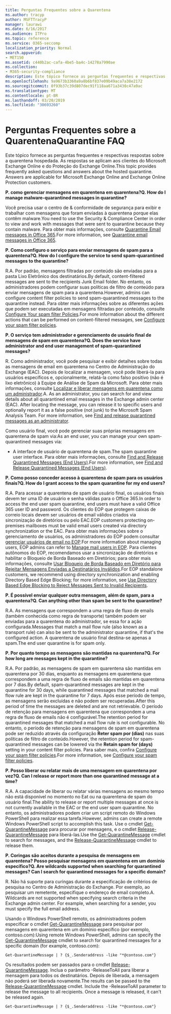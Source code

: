 ```yaml
---
title: Perguntas Frequentes sobre a Quarentena
ms.author: tracyp
author: MSFTTracyP
manager: laurawi
ms.date: 6/16/2017
ms.audience: ITPro
ms.topic: reference
ms.service: O365-seccomp
localization_priority: Normal
search.appverid:
- MET150
ms.assetid: c440b2ac-cafa-4be5-ba4c-14278a7990ae
ms.collection:
- M365-security-compliance
description: Este tópico fornece as perguntas frequentes e respectivas respostas sobre a quarentena hospedada.
ms.openlocfilehash: 9a9673b3360a9a8b6bf837e09b49aca7a38e2172
ms.sourcegitcommit: 0f93b37c39d807dec91f118aa671a3430c47a9ac
ms.translationtype: MT
ms.contentlocale: pt-BR
ms.lasthandoff: 03/20/2019
ms.locfileid: "30693260"
---
```

# <a name="quarantine-faq"></a><span data-ttu-id="7282e-103">Perguntas Frequentes sobre a Quarentena</span><span class="sxs-lookup"><span data-stu-id="7282e-103">Quarantine FAQ</span></span>

<span data-ttu-id="7282e-p101">Este tópico fornece as perguntas frequentes e respectivas respostas sobre a quarentena hospedada. As respostas se aplicam aos clientes do Microsoft Exchange Online e do Proteção do Exchange Online.</span><span class="sxs-lookup"><span data-stu-id="7282e-p101">This topic provides frequently asked questions and answers about the hosted quarantine. Answers are applicable for Microsoft Exchange Online and Exchange Online Protection customers.</span></span>
  
 <span data-ttu-id="7282e-106">**P. como gerenciar mensagens em quarentena em quarentena?**</span><span class="sxs-lookup"><span data-stu-id="7282e-106">**Q. How do I manage malware-quarantined messages in quarantine?**</span></span>
  
<span data-ttu-id="7282e-107">Você precisa usar o centro de &amp; conformidade de segurança para exibir e trabalhar com mensagens que foram enviadas à quarentena porque elas contêm malware.</span><span class="sxs-lookup"><span data-stu-id="7282e-107">You need to use the Security &amp; Compliance Center in order to view and work with messages that were sent to quarantine because they contain malware.</span></span> <span data-ttu-id="7282e-108">Para obter mais informações, consulte [Quarantine Email messages in Office 365](https://support.office.com/article/Quarantine-email-messages-in-Office-365-4c234874-015e-4768-8495-98fcccfc639b).</span><span class="sxs-lookup"><span data-stu-id="7282e-108">For more information, see [Quarantine email messages in Office 365](https://support.office.com/article/Quarantine-email-messages-in-Office-365-4c234874-015e-4768-8495-98fcccfc639b).</span></span>
  
 <span data-ttu-id="7282e-109">**P. Como configuro o serviço para enviar mensagens de spam para a quarentena?**</span><span class="sxs-lookup"><span data-stu-id="7282e-109">**Q. How do I configure the service to send spam-quarantined messages to the quarantine?**</span></span>
  
<span data-ttu-id="7282e-110">R.</span><span class="sxs-lookup"><span data-stu-id="7282e-110">A.</span></span> <span data-ttu-id="7282e-111">Por padrão, mensagens filtradas por conteúdo são enviadas para a pasta Lixo Eletrônico dos destinatários.</span><span class="sxs-lookup"><span data-stu-id="7282e-111">By default, content-filtered messages are sent to the recipients Junk Email folder.</span></span> <span data-ttu-id="7282e-112">No entanto, os administradores podem configurar suas políticas de filtro de conteúdo para enviar mensagens de spam para a quarentena.</span><span class="sxs-lookup"><span data-stu-id="7282e-112">However, admins can configure content filter policies to send spam-quarantined messages to the quarantine instead.</span></span> <span data-ttu-id="7282e-113">Para obter mais informações sobre as diferentes ações que podem ser executadas em mensagens filtradas por conteúdo, consulte [Configure Your spam filter Policies](configure-your-spam-filter-policies.md).</span><span class="sxs-lookup"><span data-stu-id="7282e-113">For more information about the different actions that can be performed on content-filtered messages, see [Configure your spam filter policies](configure-your-spam-filter-policies.md).</span></span>
  
 <span data-ttu-id="7282e-114">**P. O serviço tem administrador e gerenciamento de usuário final de mensagens de spam em quarentena?**</span><span class="sxs-lookup"><span data-stu-id="7282e-114">**Q. Does the service have administrator and end user management of spam-quarantined messages?**</span></span>
  
<span data-ttu-id="7282e-p104">R. Como administrador, você pode pesquisar e exibir detalhes sobre todas as mensagens de email em quarentena no Centro de Administração do Exchange (EAC). Depois de localizar a mensagem, você pode liberá-la para usuários específicos e, opcionalmente, relatá-la como falso positivo (não é lixo eletrônico) à Equipe de Análise de Spam da Microsoft. Para obter mais informações, consulte [Localizar e liberar mensagens em quarentena como um administrador](find-and-release-quarantined-messages-as-an-administrator.md).</span><span class="sxs-lookup"><span data-stu-id="7282e-p104">A. As an administrator, you can search for and view details about all quarantined email messages in the Exchange admin center (EAC). After locating the message, you can release it to specific users and optionally report it as a false positive (not junk) to the Microsoft Spam Analysis Team. For more information, see [Find and release quarantined messages as an administrator](find-and-release-quarantined-messages-as-an-administrator.md).</span></span>
  
<span data-ttu-id="7282e-119">Como usuário final, você pode gerenciar suas próprias mensagens em quarentena de spam via:</span><span class="sxs-lookup"><span data-stu-id="7282e-119">As an end user, you can manage your own spam-quarantined messages via:</span></span> 
  
- <span data-ttu-id="7282e-120">A interface de usuário de quarentena de spam.</span><span class="sxs-lookup"><span data-stu-id="7282e-120">The spam quarantine user interface.</span></span> <span data-ttu-id="7282e-121">Para obter mais informações, consulte [Find and Release Quarantined Messages (End Users)](http://technet.microsoft.com/library/e439b560-827a-4807-abd3-6b861c1ff786.aspx).</span><span class="sxs-lookup"><span data-stu-id="7282e-121">For more information, see [Find and Release Quarantined Messages (End Users)](http://technet.microsoft.com/library/e439b560-827a-4807-abd3-6b861c1ff786.aspx).</span></span>
        
 <span data-ttu-id="7282e-122">**P. Como posso conceder acesso à quarentena de spam para os usuários finais?**</span><span class="sxs-lookup"><span data-stu-id="7282e-122">**Q. How do I grant access to the spam quarantine for my end users?**</span></span>
  
<span data-ttu-id="7282e-123">R.</span><span class="sxs-lookup"><span data-stu-id="7282e-123">A.</span></span> <span data-ttu-id="7282e-124">Para acessar a quarentena de spam de usuário final, os usuários finais devem ter uma ID de usuário e senha válidas para o Office 365.</span><span class="sxs-lookup"><span data-stu-id="7282e-124">In order to access the end user spam quarantine, end users must have a valid Office 365 user ID and password.</span></span> <span data-ttu-id="7282e-125">Os clientes do EOP que protegem caixas de correio locais devem ser usuários de email válidos criados via sincronização de diretórios ou pelo EAC.</span><span class="sxs-lookup"><span data-stu-id="7282e-125">EOP customers protecting on-premises mailboxes must be valid email users created via directory synchronization or the EAC.</span></span> <span data-ttu-id="7282e-126">Para obter mais informações sobre o gerenciamento de usuários, os administradores do EOP podem consultar [gerenciar usuários de email no EOP](eop/manage-mail-users-in-eop.md).</span><span class="sxs-lookup"><span data-stu-id="7282e-126">For more information about managing users, EOP admins can refer to [Manage mail users in EOP](eop/manage-mail-users-in-eop.md).</span></span> <span data-ttu-id="7282e-127">Para clientes autônomos do EOP, recomendamos usar a sincronização de diretórios e habilitar o Bloqueio de Borda Baseado em Diretórios; para obter mais informações, consulte [Usar Bloqueio de Borda Baseado em Diretório para Rejeitar Mensagens Enviadas a Destinatários Inválidos](http://technet.microsoft.com/library/ca7b7416-92ed-40ad-abdb-695be46ea2e4.aspx).</span><span class="sxs-lookup"><span data-stu-id="7282e-127">For EOP standalone customers, we recommend using directory synchronization and enabling Directory Based Edge Blocking; for more information, see [Use Directory Based Edge Blocking to Reject Messages Sent to Invalid Recipients](http://technet.microsoft.com/library/ca7b7416-92ed-40ad-abdb-695be46ea2e4.aspx).</span></span>
  
 <span data-ttu-id="7282e-128">**P. É possível enviar qualquer outra mensagem, além de spam, para a quarentena?**</span><span class="sxs-lookup"><span data-stu-id="7282e-128">**Q. Can anything other than spam be sent to the quarantine?**</span></span>
  
<span data-ttu-id="7282e-129">R.</span><span class="sxs-lookup"><span data-stu-id="7282e-129">A.</span></span> <span data-ttu-id="7282e-130">As mensagens que correspondem a uma regra de fluxo de emails (também conhecida como regra de transporte) também podem ser enviadas para a quarentena do administrador, se essa for a ação configurada.</span><span class="sxs-lookup"><span data-stu-id="7282e-130">Messages that match a mail flow rule (also known as a transport rule) can also be sent to the administrator quarantine, if that's the configured action.</span></span> <span data-ttu-id="7282e-131">A quarentena de usuário final destina-se apenas a spam.</span><span class="sxs-lookup"><span data-stu-id="7282e-131">The end user quarantine is for spam only.</span></span>
  
 <span data-ttu-id="7282e-132">**P. Por quanto tempo as mensagens são mantidas na quarentena?**</span><span class="sxs-lookup"><span data-stu-id="7282e-132">**Q. For how long are messages kept in the quarantine?**</span></span>
  
<span data-ttu-id="7282e-133">R.</span><span class="sxs-lookup"><span data-stu-id="7282e-133">A.</span></span> <span data-ttu-id="7282e-134">Por padrão, as mensagens de spam em quarentena são mantidas em quarentena por 30 dias, enquanto as mensagens em quarentena que correspondem a uma regra de fluxo de emails são mantidas em quarentena por 7 dias.</span><span class="sxs-lookup"><span data-stu-id="7282e-134">By default, spam-quarantined messages are kept in the quarantine for 30 days, while quarantined messages that matched a mail flow rule are kept in the quarantine for 7 days.</span></span> <span data-ttu-id="7282e-135">Após esse período de tempo, as mensagens serão excluídas e não podem ser recuperadas.</span><span class="sxs-lookup"><span data-stu-id="7282e-135">After this period of time the messages are deleted and are not retrievable.</span></span> <span data-ttu-id="7282e-136">O período de retenção para mensagens em quarentena que correspondem a uma regra de fluxo de emails não é configurável.</span><span class="sxs-lookup"><span data-stu-id="7282e-136">The retention period for quarantined messages that matched a mail flow rule is not configurable.</span></span> <span data-ttu-id="7282e-137">No entanto, o período de retenção para mensagens de spam em quarentena pode ser reduzido através da configuração **Reter spam por (dias)** nas suas políticas de filtro de conteúdo.</span><span class="sxs-lookup"><span data-stu-id="7282e-137">However, the retention period for spam-quarantined messages can be lowered via the **Retain spam for (days)** setting in your content filter policies.</span></span> <span data-ttu-id="7282e-138">Para saber mais, confira [Configure your spam filter policies](configure-your-spam-filter-policies.md).</span><span class="sxs-lookup"><span data-stu-id="7282e-138">For more information, see [Configure your spam filter policies](configure-your-spam-filter-policies.md).</span></span>
  
 <span data-ttu-id="7282e-139">**P. Posso liberar ou relatar mais de uma mensagem em quarentena por vez?**</span><span class="sxs-lookup"><span data-stu-id="7282e-139">**Q. Can I release or report more than one quarantined message at a time?**</span></span>
  
<span data-ttu-id="7282e-140">R.</span><span class="sxs-lookup"><span data-stu-id="7282e-140">A.</span></span> <span data-ttu-id="7282e-141">A capacidade de liberar ou relatar várias mensagens ao mesmo tempo não está disponível no momento no Eat ou na quarentena de spam do usuário final.</span><span class="sxs-lookup"><span data-stu-id="7282e-141">The ability to release or report multiple messages at once is not currently available in the EAC or the end user spam quarantine.</span></span> <span data-ttu-id="7282e-142">No entanto, os administradores podem criar um script remoto do Windows PowerShell para realizar essa tarefa.</span><span class="sxs-lookup"><span data-stu-id="7282e-142">However, admins can create a remote Windows PowerShell script to accomplish this task.</span></span> <span data-ttu-id="7282e-143">Use o cmdlet [Get-QuarantineMessage](http://technet.microsoft.com/library/88026da1-8dbc-49e7-80e8-112a32773c34.aspx) para procurar por mensagens, e o cmdlet [Release-QuarantineMessage](http://technet.microsoft.com/library/4a3aa05c-238f-46f2-b8dd-b0e3c38eab3e.aspx) para liberá-las.</span><span class="sxs-lookup"><span data-stu-id="7282e-143">Use the [Get-QuarantineMessage](http://technet.microsoft.com/library/88026da1-8dbc-49e7-80e8-112a32773c34.aspx) cmdlet to search for messages, and the [Release-QuarantineMessage](http://technet.microsoft.com/library/4a3aa05c-238f-46f2-b8dd-b0e3c38eab3e.aspx) cmdlet to release them.</span></span> 
  
 <span data-ttu-id="7282e-144">**P. Coringas são aceitos durante a pesquisa de mensagens em quarentena? Posso pesquisar mensagens em quarentena em um domínio específico?**</span><span class="sxs-lookup"><span data-stu-id="7282e-144">**Q. Are wildcards supported when searching for quarantined messages? Can I search for quarantined messages for a specific domain?**</span></span>
  
<span data-ttu-id="7282e-p110">R. Não há suporte para curingas durante a especificação de critérios de pesquisa no Centro de Administração do Exchange. Por exemplo, ao pesquisar um remetente, especifique o endereço de email completo.</span><span class="sxs-lookup"><span data-stu-id="7282e-p110">A. Wildcards are not supported when specifying search criteria in the Exchange admin center. For example, when searching for a sender, you must specify the full email address.</span></span>
  
<span data-ttu-id="7282e-148">Usando o Windows PowerShell remoto, os administradores podem especificar o cmdlet [Get-QuarantineMessage](http://technet.microsoft.com/library/88026da1-8dbc-49e7-80e8-112a32773c34.aspx) para pesquisar por mensagens em quarentena em um domínio específico (por exemplo, contoso.com):</span><span class="sxs-lookup"><span data-stu-id="7282e-148">Using remote Windows PowerShell, admins can specify the [Get-QuarantineMessage](http://technet.microsoft.com/library/88026da1-8dbc-49e7-80e8-112a32773c34.aspx) cmdlet to search for quarantined messages for a specific domain (for example, contoso.com):</span></span> 
  
```
Get-QuarantineMessage | ? {$_.Senderaddress -like "*@contoso.com"}
```

<span data-ttu-id="7282e-p111">Os resultados podem ser passados para o cmdlet [Release-QuarantineMessage](http://technet.microsoft.com/library/4a3aa05c-238f-46f2-b8dd-b0e3c38eab3e.aspx). Inclua o parâmetro -ReleaseToAll para liberar a mensagem para todos os destinatários. Depois de liberada, a mensagem não poderá ser liberada novamente.</span><span class="sxs-lookup"><span data-stu-id="7282e-p111">The results can be passed to the [Release-QuarantineMessage](http://technet.microsoft.com/library/4a3aa05c-238f-46f2-b8dd-b0e3c38eab3e.aspx) cmdlet. Include the -ReleaseToAll parameter to release the message to all recipients. Once a message is released, it can't be released again.</span></span> 
  
```
Get-QuarantineMessage | ? {$_.Senderaddress -like "*@contoso.com"}
```


